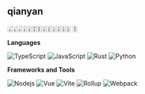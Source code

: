 ## qianyan
🀇🀇🀇🀈🀉🀊🀋🀌🀍🀎🀏🀏🀏 🀋


**Languages**

![TypeScript](https://img.shields.io/badge/TypeScript-000?&logo=TypeScript&labelColor=000)
![JavaScript](https://img.shields.io/badge/JavaScript-000?&logo=JavaScript&labelColor=000)
![Rust](https://img.shields.io/badge/Rust-000?&logo=Rust&labelColor=000)
![Python](https://img.shields.io/badge/Python-000?&logo=Python&labelColor=000)

**Frameworks and Tools**

![Nodejs](https://img.shields.io/badge/Nodejs%20%20%20%20-000?&logo=nodedotjs&labelColor=000)
![Vue](https://img.shields.io/badge/-Vue-000?&logo=Vuedotjs&labelColor=000)
![Vite](https://img.shields.io/badge/Vite-000?&logo=vite&labelColor=000)
![Rollup](https://img.shields.io/badge/Rollup-000?&logo=rollupdotjs&labelColor=000)
![Webpack](https://img.shields.io/badge/Webpack-000?&logo=webpack&labelColor=000)

